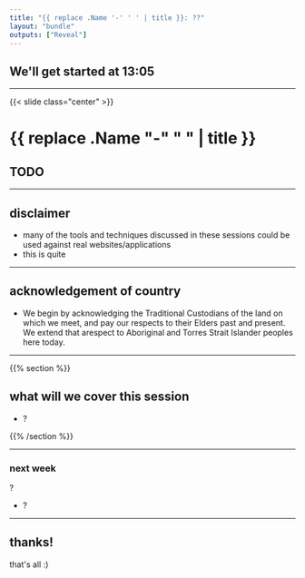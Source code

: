 ```yaml
---
title: "{{ replace .Name '-' ' ' | title }}: ??"
layout: "bundle"
outputs: ["Reveal"]
---
```


## We'll get started at 13:05

---

{{< slide class="center" >}}
# {{ replace .Name "-" " " | title }}
## TODO

---

## disclaimer
* many of the tools and techniques discussed in these sessions could be used against real websites/applications
* this is quite 

---

## acknowledgement of country
* We begin by acknowledging the Traditional Custodians of the land on which we meet, and pay our respects to their Elders past and present. We extend that arespect to Aboriginal and Torres Strait Islander peoples here today.

---

{{% section %}}

## what will we cover this session
* ?

{{% /section %}}

---

### next week
?
* ?

---

## thanks!
that's all :)